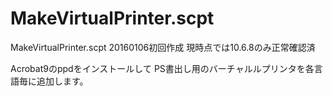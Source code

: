 # MakeVirtualPrinter.scpt
MakeVirtualPrinter.scpt
20160106初回作成
現時点では10.6.8のみ正常確認済

Acrobat9のppdをインストールして
PS書出し用のバーチャルルプリンタを各言語毎に追加します。
